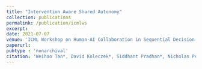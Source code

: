 ```yaml
---
title: "Intervention Aware Shared Autonomy"
collection: publications
permalink: /publication/icmlws
excerpt:
date: 2021-07-07
venue: 'ICML Workshop on Human-AI Collaboration in Sequential Decision-Making'
paperurl:
pubtype : 'nonarchival'
citation: 'Weihao Tan*, David Koleczek*, Siddhant Pradhan*, Nicholas Perello, Vivek Chettiar, Nan Ma, Aaslesha Rajaram, Vishal Rohra, Soundar Srinivasan, H M Sajjad Hossain^, and Yash Chandak^. Intervention Aware Shared Autonomy. In ICML Workshop on Human-AI Collaboration in Sequential Decision-Making, 2021.'
---
```

